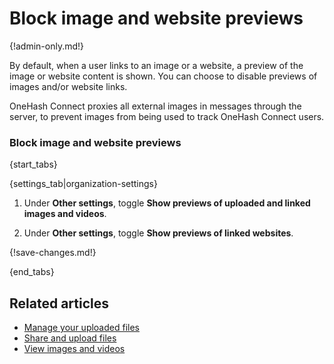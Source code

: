 # Block image and website previews

{!admin-only.md!}

By default, when a user links to an image or a website, a preview of the
image or website content is shown. You can choose to disable previews of
images and/or website links.

OneHash Connect proxies all external images in messages through the server, to
prevent images from being used to track OneHash Connect users.

### Block image and website previews

{start_tabs}

{settings_tab|organization-settings}

1. Under **Other settings**, toggle **Show previews of uploaded and linked images and videos**.

1. Under **Other settings**, toggle **Show previews of linked websites**.

{!save-changes.md!}

{end_tabs}

## Related articles

* [Manage your uploaded files](/help/manage-your-uploaded-files)
* [Share and upload files](/help/share-and-upload-files)
* [View images and videos](/help/view-images-and-videos)
